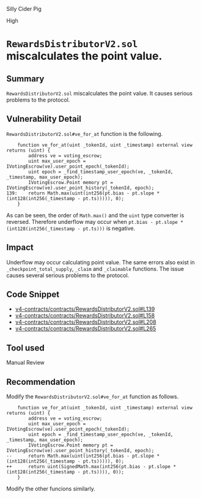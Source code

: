 Silly Cider Pig

High

# `RewardsDistributorV2.sol` miscalculates the point value.

## Summary
`RewardsDistributorV2.sol` miscalculates the point value.
It causes serious problems to the protocol.

## Vulnerability Detail
`RewardsDistributorV2.sol#ve_for_at` function is the following.
```solidity
    function ve_for_at(uint _tokenId, uint _timestamp) external view returns (uint) {
        address ve = voting_escrow;
        uint max_user_epoch = IVotingEscrow(ve).user_point_epoch(_tokenId);
        uint epoch = _find_timestamp_user_epoch(ve, _tokenId, _timestamp, max_user_epoch);
        IVotingEscrow.Point memory pt = IVotingEscrow(ve).user_point_history(_tokenId, epoch);
139:    return Math.max(uint(int256(pt.bias - pt.slope * (int128(int256(_timestamp - pt.ts))))), 0);
    }
```
As can be seen, the order of `Math.max()` and the `uint` type converter is reversed.
Therefore underflow may occur when `pt.bias - pt.slope * (int128(int256(_timestamp - pt.ts)))` is negative.

## Impact
Underflow may occur calculating point value.
The same errors also exist in `_checkpoint_total_supply`, `_claim` and `_claimable` functions.
The issue causes several serious problems to the protocol.

## Code Snippet
- [v4-contracts/contracts/RewardsDistributorV2.sol#L139](https://github.com/sherlock-audit/2024-06-velocimeter-web3-master/tree/main/v4-contracts/contracts/RewardsDistributorV2.sol#L139)
- [v4-contracts/contracts/RewardsDistributorV2.sol#L158](https://github.com/sherlock-audit/2024-06-velocimeter-web3-master/tree/main/v4-contracts/contracts/RewardsDistributorV2.sol#L158)
- [v4-contracts/contracts/RewardsDistributorV2.sol#L208](https://github.com/sherlock-audit/2024-06-velocimeter-web3-master/tree/main/v4-contracts/contracts/RewardsDistributorV2.sol#L208)
- [v4-contracts/contracts/RewardsDistributorV2.sol#L265](https://github.com/sherlock-audit/2024-06-velocimeter-web3-master/tree/main/v4-contracts/contracts/RewardsDistributorV2.sol#L265)

## Tool used

Manual Review

## Recommendation
Modify the `RewardsDistributorV2.sol#ve_for_at` function as follows.
```solidity
    function ve_for_at(uint _tokenId, uint _timestamp) external view returns (uint) {
        address ve = voting_escrow;
        uint max_user_epoch = IVotingEscrow(ve).user_point_epoch(_tokenId);
        uint epoch = _find_timestamp_user_epoch(ve, _tokenId, _timestamp, max_user_epoch);
        IVotingEscrow.Point memory pt = IVotingEscrow(ve).user_point_history(_tokenId, epoch);
--      return Math.max(uint(int256(pt.bias - pt.slope * (int128(int256(_timestamp - pt.ts))))), 0);
++      return uint(SignedMath.max(int256(pt.bias - pt.slope * (int128(int256(_timestamp - pt.ts)))), 0));
    }
```
Modify the other funcions similarly.
